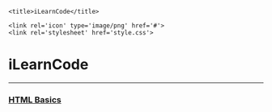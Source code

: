 <!DOCTYPE html>
<html lang="en">
<head>
	<meta charset='utf-8'>
	<meta name='viewport' content='width=device-width,initial-scale=1'>

	<title>iLearnCode</title>

	<link rel='icon' type='image/png' href='#'>
	<link rel='stylesheet' href='style.css'>
</head>

<body>
  
  # iLearnCode
-------


### [HTML Basics](HTML_Basics.md)
  
</body>
</html>

